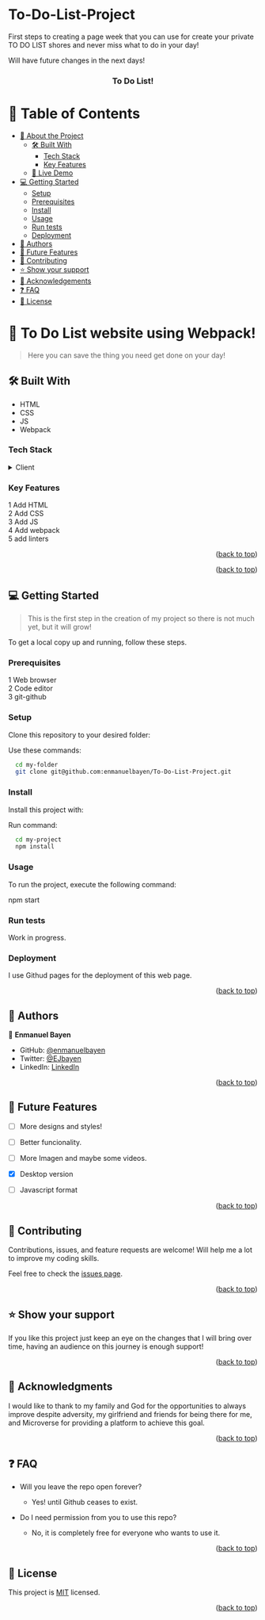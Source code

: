 # To-Do-List-Project

First steps to creating a page week that you can use for create your private TO DO LIST shores and never miss what to do in your day!

Will have future changes in the next days! 

<a name="readme-top"></a>


<div align="center">

  <h3 id="title"><b>To Do List!</b></h3>

</div>



# 📗 Table of Contents

- [📖 About the Project](#about-project)
  - [🛠 Built With](#built-with)
    - [Tech Stack](#tech-stack)
    - [Key Features](#key-features)
  - [🚀 Live Demo](#live-demo)
- [💻 Getting Started](#getting-started)
  - [Setup](#setup)
  - [Prerequisites](#prerequisites)
  - [Install](#install)
  - [Usage](#usage)
  - [Run tests](#run-tests)
  - [Deployment](#triangular_flag_on_post-deployment)
- [👥 Authors](#authors)
- [🔭 Future Features](#future-features)
- [🤝 Contributing](#contributing)
- [⭐️ Show your support](#support)
- [🙏 Acknowledgements](#acknowledgements)
- [❓ FAQ](#faq)
- [📝 License](#license)



# 📖 To Do List website using Webpack!  <a name="about-project"></a>

> Here you can save the thing you need get done on your day!


## 🛠 Built With <a name="built-with"></a>

- HTML
- CSS
- JS
- Webpack

### Tech Stack <a name="tech-stack"></a>

<details>
  <summary>Client</summary>
  <ul>
    <li><a href="https://reactjs.org/">HTML</a></li>
    <li><a href="https://reactjs.org/">CSS</a></li>
  </ul>
</details>



### Key Features <a name="key-features"></a>

1 Add HTML <br>
2 Add CSS<br>
3 Add JS<br> 
4 Add webpack<br>
5 add linters<br>

<p align="right">(<a href="#readme-top">back to top</a>)</p>


<p align="right">(<a href="#readme-top">back to top</a>)</p>


## 💻 Getting Started <a name="getting-started"></a>

> This is the first step in the creation of my project so there is not much yet, but it will grow!

To get a local copy up and running, follow these steps.

### Prerequisites

1 Web browser <br>
2 Code editor   <br>
3 git-github<br>

### Setup

Clone this repository to your desired folder:

Use these commands: 

```sh
  cd my-folder
  git clone git@github.com:enmanuelbayen/To-Do-List-Project.git
```

### Install

Install this project with:


Run command:

```sh
  cd my-project
  npm install
```

### Usage

To run the project, execute the following command:

npm start

### Run tests

Work in progress.

### Deployment

I use Githud pages for the deployment of this web page.

<p align="right">(<a href="#readme-top">back to top</a>)</p>



## 👥 Authors <a name="authors"></a>

👤 **Enmanuel Bayen**

- GitHub: [@enmanuelbayen](https://github.com/enmanuelbayen)
- Twitter: [@EJbayen](https://twitter.com/EJbayen)
- LinkedIn: [LinkedIn](https://www.linkedin.com/in/enmanuel-bayen-torres-480906128/)

<p align="right">(<a href="#readme-top">back to top</a>)</p>


## 🔭 Future Features <a name="future-features"></a>

- [ ] More designs and styles!
- [ ] Better funcionality.
- [ ] More Imagen and maybe some videos.
- [x] Desktop version
- [ ] Javascript format


<p align="right">(<a href="#readme-top">back to top</a>)</p>



## 🤝 Contributing <a name="contributing"></a>

Contributions, issues, and feature requests are welcome! Will help me a lot to improve my coding skills.

Feel free to check the [issues page](../../issues/).

<p align="right">(<a href="#readme-top">back to top</a>)</p>



## ⭐️ Show your support <a name="support"></a>


If you like this project just keep an eye on the changes that I will bring over time, having an audience on this journey is enough support!

<p align="right">(<a href="#readme-top">back to top</a>)</p>



## 🙏 Acknowledgments <a name="acknowledgements"></a>

I would like to thank to my family and God for the opportunities to always improve despite adversity, my girlfriend and friends for being there for me, and Microverse for providing a platform to achieve this goal.

<p align="right">(<a href="#readme-top">back to top</a>)</p>



## ❓ FAQ <a name="faq"></a>


- Will you leave the repo open forever?

  - Yes! until Github ceases to exist.

- Do I need permission from you to use this repo?

  - No, it is completely free for everyone who wants to use it.

<p align="right">(<a href="#readme-top">back to top</a>)</p>



## 📝 License <a name="license"></a>

This project is [MIT](./LICENSE) licensed.




<p align="right">(<a href="#readme-top">back to top</a>)</p>